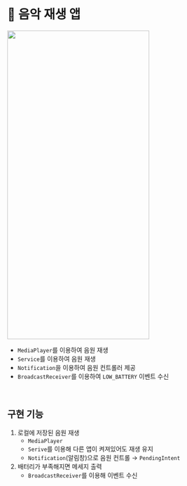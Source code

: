 # 🎵 음악 재생 앱
<img src="https://user-images.githubusercontent.com/79048895/222658184-f02e1c58-d424-499c-ba7b-37c4dffbb741.gif" width="324" height="702" />
<br>

- `MediaPlayer`를 이용하여 음원 재생
- `Service`를 이용하여 음원 재생
- `Notification`을 이용하여 음원 컨트롤러 제공
- `BroadcastReceiver`를 이용하여 `LOW_BATTERY` 이벤트 수신
<br>

## 구현 기능
1. 로컬에 저장된 음원 재생
    - `MediaPlayer`
    - `Serive`를 이용해 다른 앱이 켜져있어도 재생 유지
    - `Notification`(알림창)으로 음원 컨트롤 → `PendingIntent`
2. 배터리가 부족해지면 메세지 출력
    - `BroadcastReceiver`를 이용해 이벤트 수신
<br> 
